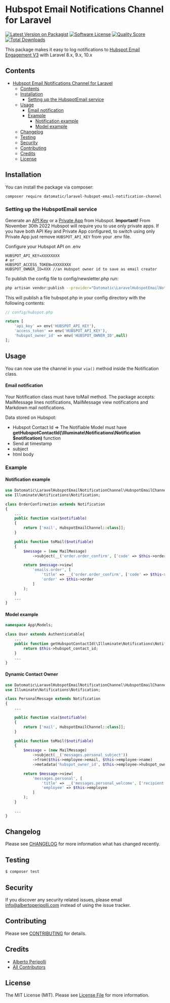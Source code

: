 # Hubspot Email Notifications Channel for Laravel

[![Latest Version on Packagist](https://img.shields.io/packagist/v/datomatic/laravel-hubspot-email-notification-channel.svg?style=flat-square)](https://packagist.org/packages/datomatic/laravel-hubspot-email-notification-channel)
[![Software License](https://img.shields.io/badge/license-MIT-brightgreen.svg?style=flat-square)](LICENSE.md)
[![Quality Score](https://img.shields.io/scrutinizer/g/datomatic/laravel-hubspot-email-notification-channel.svg?style=flat-square)](https://scrutinizer-ci.com/g/datomatic/laravel-hubspot-email-notification-channel)
[![Total Downloads](https://img.shields.io/packagist/dt/datomatic/laravel-hubspot-email-notification-channel.svg?style=flat-square)](https://packagist.org/packages/datomatic/laravel-hubspot-email-notification-channel)

This package makes it easy to log notifications
to [Hubspot Email Engagement V3](https://developers.hubspot.com/docs/api/crm/email) with Laravel 8.x, 9.x, 10.x

## Contents

- [Hubspot Email Notifications Channel for Laravel](#hubspot-email-notifications-channel-for-laravel)
  - [Contents](#contents)
  - [Installation](#installation)
    - [Setting up the HubspotEmail service](#setting-up-the-hubspotemail-service)
  - [Usage](#usage)
      - [Email notification](#email-notification)
    - [Example](#example)
      - [Notification example](#notification-example)
      - [Model example](#model-example)
  - [Changelog](#changelog)
  - [Testing](#testing)
  - [Security](#security)
  - [Contributing](#contributing)
  - [Credits](#credits)
  - [License](#license)

## Installation

You can install the package via composer:

```bash
composer require datomatic/laravel-hubspot-email-notification-channel
```

### Setting up the HubspotEmail service

Generate an [API Key](https://knowledge.hubspot.com/integrations/how-do-i-get-my-hubspot-api-key)
or a [Private App](https://developers.hubspot.com/docs/api/private-apps) from Hubspot.
**Important!** From November 30th 2022 Hubspot will require you to use only private apps. If you have both API Key and Private App configured, to switch using only Private App just remove `HUBSPOT_API_KEY` from your .env file.

Configure your Hubspot API on .env
```dotenv
HUBSPOT_API_KEY=XXXXXXXX 
# or
HUBSPOT_ACCESS_TOKEN=XXXXXXXX
HUBSPOT_OWNER_ID=XXX //an Hubspot owner id to save as email creator
```

To publish the config file to config/newsletter.php run:
```bash
php artisan vendor:publish --provider="Datomatic\LaravelHubspotEmailNotificationChannel\HubspotEmailServiceProvider"
```
This will publish a file hubspot.php in your config directory with the following contents:

```php
// config/hubspot.php

return [
    'api_key' => env('HUBSPOT_API_KEY'),
    'access_token' => env('HUBSPOT_API_KEY'),
    'hubspot_owner_id' => env('HUBSPOT_OWNER_ID',null)
];
```

## Usage

You can now use the channel in your `via()` method inside the Notification class.

#### Email notification
Your Notification class must have toMail method.
The package accepts: MailMessage lines notifications, MailMessage view notifications and Markdown mail notifications.

Data stored on Hubspot:
- Hubspot Contact Id => The Notifiable Model must have **getHubspotContactId(\Illuminate\Notifications\Notification $notification)** function
- Send at timestamp
- subject
- html body

### Example

#### Notification example

```php
use Datomatic\LaravelHubspotEmailNotificationChannel\HubspotEmailChannel;
use Illuminate\Notifications\Notification;

class OrderConfirmation extends Notification
{
    ...
    public function via($notifiable)
    {
        return ['mail', HubspotEmailChannel::class]];
    }

    public function toMail($notifiable)
    {
        $message = (new MailMessage)
            ->subject(__('order.order_confirm', ['code' => $this->order->code]));

        return $message->view(
            'emails.order', [
                'title' => __('order.order_confirm', ['code' => $this->order->code]),
                'order' => $this->order
            ]
        );
    }
    ...
}
```

#### Model example
```php
namespace App\Models;

class User extends Authenticatable{
    ...
    public function getHubspotContactId(\Illuminate\Notifications\Notification $notification){
        return $this->hubspot_contact_id;
    }
    ...
}
```

#### Dynamic Contact Owner
```php
use Datomatic\LaravelHubspotEmailNotificationChannel\HubspotEmailChannel;
use Illuminate\Notifications\Notification;

class PersonalMessage extends Notification
{
    ...

    public function via($notifiable)
    {
        return ['mail', HubspotEmailChannel::class]];
    }

    public function toMail($notifiable)
    {
        $message = (new MailMessage)
            ->subject(__('messages.personal_subject'))
            ->from($this->employee->email, $this->employee->name)
            ->metadata('hubspot_owner_id', $this->employee->hubspot_owner_id);

        return $message->view(
            'messages.personal', [
                'title' => __('messages.personal_welcome', ['recipient' => $notifiable->name]),
                'employee' => $this->employee
            ]
        );
    }

    ...
}
```

## Changelog

Please see [CHANGELOG](CHANGELOG.md) for more information what has changed recently.

## Testing

``` bash
$ composer test
```

## Security

If you discover any security related issues, please email info@albertoperipolli.com instead of using the issue tracker.

## Contributing

Please see [CONTRIBUTING](CONTRIBUTING.md) for details.

## Credits

- [Alberto Peripolli](https://github.com/trippo)
- [All Contributors](../../contributors)

## License

The MIT License (MIT). Please see [License File](LICENSE.md) for more information.

